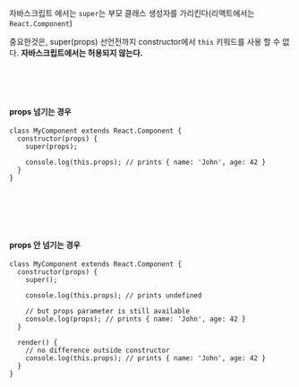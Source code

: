 자바스크립트 에서는 `super`는 부모 클래스 생성자를 가리킨다(리액트에서는 `React.Component`)

중요한것은, super(props) 선언전까지 constructor에서 `this` 키워드를 사용 할 수 없다.
**자바스크립트에서는 허용되지 않는다.**

<br><br><br>

#### props 넘기는 경우

```react
class MyComponent extends React.Component {
  constructor(props) {
    super(props);

    console.log(this.props); // prints { name: 'John', age: 42 }
  }
}
```
<br><br><br><br>
#### props 안 넘기는 경우

```react
class MyComponent extends React.Component {
  constructor(props) {
    super();

    console.log(this.props); // prints undefined

    // but props parameter is still available
    console.log(props); // prints { name: 'John', age: 42 }
  }

  render() {
    // no difference outside constructor
    console.log(this.props); // prints { name: 'John', age: 42 }
  }
}
```

<br><br><br>
